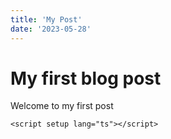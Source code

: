 ```yaml
---
title: 'My Post'
date: '2023-05-28'
---
```


# My first blog post

Welcome to my first post

```vue
<script setup lang="ts"></script>
```
